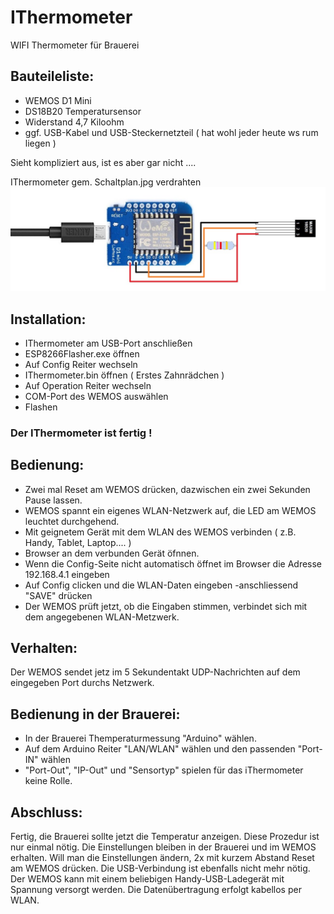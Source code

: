 # IThermometer
WIFI Thermometer für Brauerei

## Bauteileliste:

- WEMOS D1 Mini
- DS18B20 Temperatursensor
- Widerstand 4,7 Kiloohm
- ggf. USB-Kabel und USB-Steckernetzteil ( hat wohl jeder heute ws rum liegen )

Sieht kompliziert aus, ist es aber gar nicht ....

IThermometer gem. Schaltplan.jpg verdrahten
![Schaltpln](Schaltplan.jpg)

## Installation:

- IThermometer am USB-Port anschließen
- ESP8266Flasher.exe öffnen
- Auf Config Reiter wechseln
- IThermometer.bin öffnen ( Erstes Zahnrädchen )
- Auf Operation Reiter wechseln
- COM-Port des WEMOS auswählen
- Flashen

### Der IThermometer ist fertig !

## Bedienung:

- Zwei mal Reset am WEMOS drücken, dazwischen ein zwei Sekunden Pause lassen.
- WEMOS spannt ein eigenes WLAN-Netzwerk auf, die LED am WEMOS leuchtet durchgehend.
- Mit geignetem Gerät mit dem WLAN des WEMOS verbinden ( z.B. Handy, Tablet, Laptop.... )
- Browser an dem verbunden Gerät öfnnen.
- Wenn die Config-Seite nicht automatisch öffnet im Browser die Adresse 192.168.4.1 eingeben
- Auf Config clicken und die WLAN-Daten eingeben -anschliessend "SAVE" drücken
- Der WEMOS prüft jetzt, ob die Eingaben stimmen, verbindet sich mit dem angegebenen WLAN-Metzwerk.

## Verhalten:

Der WEMOS sendet jetz im 5 Sekundentakt UDP-Nachrichten auf dem eingegeben Port durchs Netzwerk. 

## Bedienung in der Brauerei:

- In der Brauerei Themperaturmessung "Arduino" wählen.
- Auf dem Arduino Reiter "LAN/WLAN" wählen und den passenden "Port-IN" wählen
- "Port-Out", "IP-Out" und "Sensortyp" spielen für das iThermometer keine Rolle. 

## Abschluss:

Fertig, die Brauerei sollte jetzt die Temperatur anzeigen.
Diese Prozedur ist nur einmal nötig. Die Einstellungen bleiben in der Brauerei und im WEMOS erhalten.
Will man die Einstellungen ändern, 2x mit kurzem Abstand Reset am WEMOS drücken.
Die USB-Verbindung ist ebenfalls nicht mehr nötig. Der WEMOS kann mit einem beliebigen Handy-USB-Ladegerät 
mit Spannung versorgt werden.
Die Datenübertragung erfolgt kabellos per WLAN.
